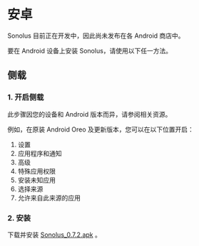 # 安卓

Sonolus 目前正在开发中，因此尚未发布在各 Android 商店中。

要在 Android 设备上安装 Sonolus，请使用以下任一方法。

## 侧载

### 1. 开启侧载

此步骤因您的设备和 Android 版本而异，请参阅相关资源。

例如，在原装 Android Oreo 及更新版本，您可以在以下位置开启：

1. 设置
2. 应用程序和通知
3. 高级
4. 特殊应用权限
5. 安装未知应用
6. 选择来源
7. 允许来自此来源的应用

### 2. 安装

下载并安装 [Sonolus_0.7.2.apk](https://download.sonolus.com/Sonolus_0.7.2.apk) 。
